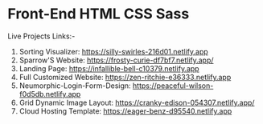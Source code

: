 # Front-End HTML CSS Sass

Live Projects Links:- 

1. Sorting Visualizer: https://silly-swirles-216d01.netlify.app
2. Sparrow'S Website: https://frosty-curie-df7bf7.netlify.app/
3. Landing Page: https://infallible-bell-c10379.netlify.app
4. Full Customized Website: https://zen-ritchie-e36333.netlify.app
5. Neumorphic-Login-Form-Design: https://peaceful-wilson-f0d5db.netlify.app
6. Grid Dynamic Image Layout: https://cranky-edison-054307.netlify.app/
7. Cloud Hosting Template: https://eager-benz-d95540.netlify.app
